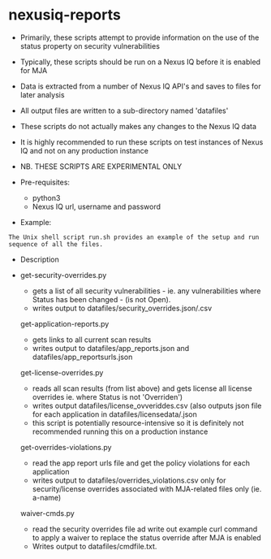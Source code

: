 # nexusiq-reports

  * Primarily, these scripts attempt to provide information on the use of the status property on security vulnerabilities
  * Typically, these scripts should be run on a Nexus IQ before it is enabled for MJA
  * Data is extracted from a number of Nexus IQ API's and saves to files for later analysis
  * All output files are written to a sub-directory named 'datafiles'
  * These scripts do not actually makes any changes to the Nexus IQ data
  * It is highly recommended to run these scripts on test instances of Nexus IQ and not on any production instance
  * NB. THESE SCRIPTS ARE EXPERIMENTAL ONLY
  
  * Pre-requisites:
    * python3 
    * Nexus IQ url, username and password
  
  * Example:
```
The Unix shell script run.sh provides an example of the setup and run sequence of all the files.
```
  * Description
  * 
    get-security-overrides.py
    - gets a list of all security vulnerabilities - ie. any vulnerabilities where Status has been changed - (is not Open). 
    - writes output to datafiles/security_overrides.json/.csv
    
    get-application-reports.py
    - gets links to all current scan results 
    - writes output to datafiles/app_reports.json and datafiles/app_reportsurls.json
    
    get-license-overrides.py
    - reads all scan results (from list above) and gets license all license overrides ie. where Status is not 'Overriden')
    - writes output datafiles/license_ovveriddes.csv (also outputs json file for each application in datafiles/licensedata/<appname>.json
    - this script is potentially resource-intensive so it is definitely not recommended running this on a production instance
    
    get-overrides-violations.py
    - read the app report urls file  and get the policy violations for each application
    - writes output to datafiles/overrides_violations.csv only for security/license overrides associated with MJA-related files only (ie. a-name)
    
    waiver-cmds.py
    - read the security overrides file ad write out example curl command to apply a waiver to replace the status override after MJA is enabled
    - Writes output to datafiles/cmdfile.txt.
    
  
    
    
    
    
